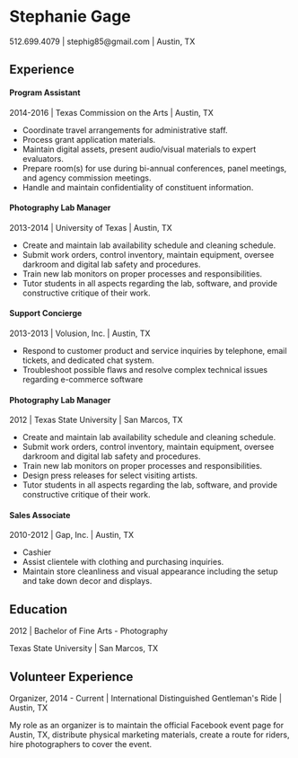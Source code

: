 <!DOCTYPE html>
<html>
  <head>
    <meta charset="utf-8">
    <meta name="Resume" content="web developer resume and previous professional experience">
    <title>Stephanie Gage Resume</title>
  </head>
  <body>
<h1>Stephanie Gage</h1>
<p>512.699.4079 | stephig85@gmail.com | Austin, TX</p>

<h2>Experience</h2>
    <h4>Program Assistant</h4>
    <p>2014-2016 | Texas Commission on the Arts | Austin, TX</p>
<ul>
  <li>Coordinate travel arrangements for administrative staff.</li>
  <li>Process grant application materials.</li>
  <li>Maintain digital assets, present audio/visual materials to expert evaluators.
  <li>Prepare room(s) for use during bi-annual conferences, panel meetings, and agency commission meetings.</li>
  <li>Handle and maintain confidentiality of constituent information.</li>
</ul>

  <h4>Photography Lab Manager</h4>
  <p>2013-2014 | University of Texas | Austin, TX</p>
<ul>
  <li>Create and maintain lab availability schedule and cleaning schedule.</li>
  <li>Submit work orders, control inventory, maintain equipment, oversee darkroom and digital lab safety and procedures.</li>
  <li>Train new lab monitors on proper processes and responsibilities.</li>
  <li>Tutor students in all aspects regarding the lab, software, and provide constructive critique of their work.</li>
</ul>

  <h4>Support Concierge</h4>
  <p>2013-2013 | Volusion, Inc. | Austin, TX</p>
  <ul>
    <li>Respond to customer product and service inquiries by telephone, email tickets, and dedicated
      chat system.</li>
    <li>Troubleshoot possible flaws and resolve complex technical issues regarding e-commerce software</li>
  </ul>

  <h4>Photography Lab Manager</h4>
  <p>2012 | Texas State University | San Marcos, TX<p>
    <ul>
      <li>Create and maintain lab availability schedule and cleaning schedule.</li>
      <li>Submit work orders, control inventory, maintain equipment, oversee darkroom and digital lab safety and procedures.</li>
      <li>Train new lab monitors on proper processes and responsibilities.</li>
      <li>Design press releases for select visiting artists.</li>
      <li>Tutor students in all aspects regarding the lab, software, and provide constructive critique of their work.</li>
    </ul>

  <h4>Sales Associate</h4>
  <p>2010-2012 | Gap, Inc. | Austin, TX</p>
    <ul>
      <li>Cashier</li>
      <li>Assist clientele with clothing and purchasing inquiries.</li>
      <li>Maintain store cleanliness and visual appearance including the setup and take down decor and displays.</li>
    </ul>

  <h2>Education</h2>
  <p>2012 | Bachelor of Fine Arts - Photography</p>
  <p>Texas State University | San Marcos, TX</p>

  <h2>Volunteer Experience</h2>
  <p>Organizer, 2014 - Current | International Distinguished Gentleman's Ride | Austin, TX</p>
  <p>My role as an organizer is to maintain the official Facebook event page for Austin, TX, distribute physical marketing materials,
    create a route for riders, hire photographers to cover the event.
  </p>

  </body>
</html>